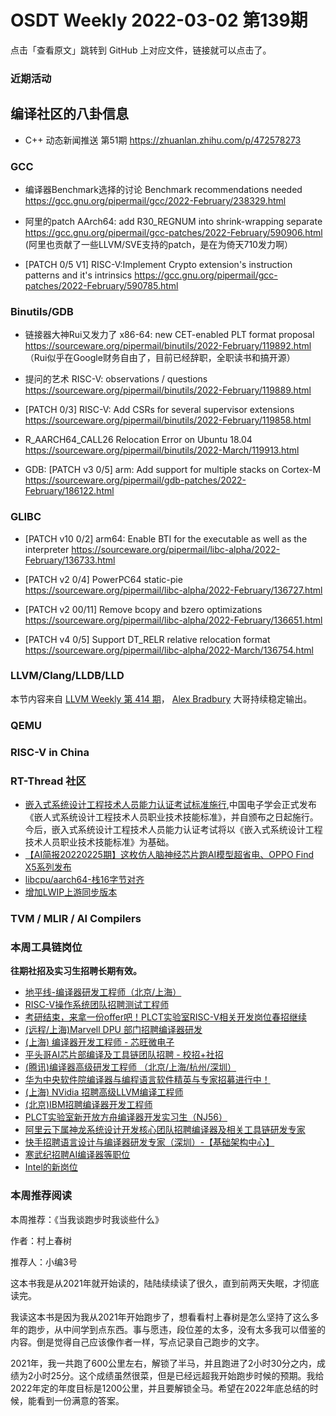 # OSDT Weekly 2022-03-02 第139期

点击「查看原文」跳转到 GitHub 上对应文件，链接就可以点击了。

### 近期活动

## 编译社区的八卦信息

- C++ 动态新闻推送 第51期 https://zhuanlan.zhihu.com/p/472578273

### GCC

- 编译器Benchmark选择的讨论
  Benchmark recommendations needed
  https://gcc.gnu.org/pipermail/gcc/2022-February/238329.html

- 阿里的patch AArch64: add R30_REGNUM into shrink-wrapping separate
  https://gcc.gnu.org/pipermail/gcc-patches/2022-February/590906.html
  (阿里也贡献了一些LLVM/SVE支持的patch，是在为倚天710发力啊）

- [PATCH 0/5 V1] RISC-V:Implement Crypto extension's instruction patterns and it's intrinsics
  https://gcc.gnu.org/pipermail/gcc-patches/2022-February/590785.html

### Binutils/GDB

- 链接器大神Rui又发力了 x86-64: new CET-enabled PLT format proposal
  https://sourceware.org/pipermail/binutils/2022-February/119892.html
  （Rui似乎在Google财务自由了，目前已经辞职，全职读书和搞开源）

- 提问的艺术 RISC-V: observations / questions
  https://sourceware.org/pipermail/binutils/2022-February/119889.html

- [PATCH 0/3] RISC-V: Add CSRs for several supervisor extensions
  https://sourceware.org/pipermail/binutils/2022-February/119858.html

- R_AARCH64_CALL26 Relocation Error on Ubuntu 18.04
  https://sourceware.org/pipermail/binutils/2022-March/119913.html

- GDB: [PATCH v3 0/5] arm: Add support for multiple stacks on Cortex-M
  https://sourceware.org/pipermail/gdb-patches/2022-February/186122.html

### GLIBC

- [PATCH v10 0/2] arm64: Enable BTI for the executable as well as the interpreter
  https://sourceware.org/pipermail/libc-alpha/2022-February/136733.html

- [PATCH v2 0/4] PowerPC64 static-pie
  https://sourceware.org/pipermail/libc-alpha/2022-February/136727.html

- [PATCH v2 00/11] Remove bcopy and bzero optimizations
  https://sourceware.org/pipermail/libc-alpha/2022-February/136651.html

- [PATCH v4 0/5] Support DT_RELR relative relocation format
  https://sourceware.org/pipermail/libc-alpha/2022-March/136754.html

### LLVM/Clang/LLDB/LLD

本节内容来自 [LLVM Weekly 第 414 期](http://llvmweekly.org/issue/414)，
[Alex Bradbury](https://www.linkedin.com/in/alex-bradbury/) 大哥持续稳定输出。

### QEMU

### RISC-V in China

### RT-Thread 社区

- [嵌入式系统设计工程技术人员能力认证考试标准施行](https://mp.weixin.qq.com/s/xJ5sAj8bGzbj2zvQ9Rf5yQ),中国电子学会正式发布《嵌人式系统设计工程技术人员职业技术技能标准》，并自颁布之日起施行。今后，嵌入式系统设计工程技术人员能力认证考试将以《嵌入式系统设计工程技术人员职业技术技能标准》为基础。
- [【AI简报20220225期】这枚仿人脑神经芯片跑AI模型超省电、OPPO Find X5系列发布](https://mp.weixin.qq.com/s/aP8YywvPbrssFCenCSS5jA)
- [libcpu/aarch64-栈16字节对齐](https://github.com/RT-Thread/rt-thread/pull/5626)
- [增加LWIP上游同步版本](https://github.com/RT-Thread/rt-thread/pull/5627)

### TVM / MLIR / AI Compilers

### 本周工具链岗位

**往期社招及实习生招聘长期有效。**

- [地平线-编译器研发工程师（北京/上海）](https://mp.weixin.qq.com/s/MYObl7iWIbyrTz9hCmKWYA)
- [RISC-V操作系统团队招聘测试工程师](https://mp.weixin.qq.com/s/inLFS4pI1F74m_oJ2I7xjQ)
- [考研结束，来拿一份offer吧！PLCT实验室RISC-V相关开发岗位春招继续](https://mp.weixin.qq.com/s/PWV5akv5kw3iOuHb-uSNrQ)
- [(远程/上海)Marvell DPU 部门招聘编译器研发](https://mp.weixin.qq.com/s/B6JjAhF3TZjezD1tjYHDaw)
- [(上海) 编译器开发工程师 - 芯旺微电子](https://mp.weixin.qq.com/s/nqe1-7qffnc0CaejYkpKyw)
- [平头哥AI芯片部编译及工具链团队招聘 - 校招+社招](https://mp.weixin.qq.com/s/kARbXtJotRPCNMrV-yOanA)
- [(腾讯)编译器高级研发工程师 （北京/上海/杭州/深圳）](https://mp.weixin.qq.com/s/DF-2qmHmpKZtJ1djHXM1Ug)
- [华为中央软件院编译器与编程语言软件精英与专家招募进行中！](https://mp.weixin.qq.com/s/VshbvWegM3eCdgK9d6v46A)
- [(上海) NVidia 招聘高级LLVM编译工程师](https://mp.weixin.qq.com/s/y6UmneY-UvzyhEvyCaoyEg)
- [(北京)IBM招聘编译器开发工程师](https://mp.weixin.qq.com/s/B_d1gjyrgncevOGWnV_Jfw)
- [PLCT实验室新开放方舟编译器开发实习生（NJ56）](https://mp.weixin.qq.com/s/lPp5RvjYhpDIGsp-luLzKQ)
- [阿里云下属神龙系统设计开发核心团队招聘编译器及相关工具链研发专家](https://mp.weixin.qq.com/s/h3ELBXBHfNjZCyCRixqnOQ)
- [快手招聘语言设计与编译器研发专家（深圳）-【基础架构中心】](https://mp.weixin.qq.com/s/QTWnlaBFtWQ3YThHJSIhbA)
- [寒武纪招聘AI编译器等职位](https://mp.weixin.qq.com/s/LWpDXEA2rJ1wx9mr8XoWxw)
- [Intel的新岗位](https://mp.weixin.qq.com/s/xs-deMCI4ob7WX0vIRZMZw)

### 本周推荐阅读

本周推荐：《当我谈跑步时我谈些什么》

作者：村上春树

推荐人：小编3号

这本书我是从2021年就开始读的，陆陆续续读了很久，直到前两天失眠，才彻底读完。

我读这本书是因为我从2021年开始跑步了，想看看村上春树是怎么坚持了这么多年的跑步，从中间学到点东西。事与愿违，段位差的太多，没有太多我可以借鉴的内容。倒是觉得自己应该像作者一样，写点记录自己跑步的文字。

2021年，我一共跑了600公里左右，解锁了半马，并且跑进了2小时30分之内，成绩为2小时25分。这个成绩虽然很菜，但是已经远超我开始跑步时候的预期。我给2022年定的年度目标是1200公里，并且要解锁全马。希望在2022年底总结的时候，能看到一份满意的答案。
